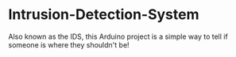 # Intrusion-Detection-System
Also known as the IDS, this Arduino project is a simple way to tell if someone is where they shouldn't be!
